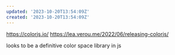 ```yaml
---
updated: '2023-10-20T13:54:09Z'
created: '2023-10-20T13:54:09Z'
---
```

https://colorjs.io/
https://lea.verou.me/2022/06/releasing-colorjs/

looks to be a definitive color space library in js